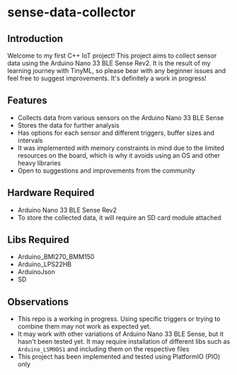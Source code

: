 # sense-data-collector

## Introduction

Welcome to my first C++ IoT project! This project aims to collect sensor data using the Arduino Nano 33 BLE Sense Rev2. It is the result of my learning journey with TinyML, so please bear with any beginner issues and feel free to suggest improvements. It's definitely a work in progress!

## Features

- Collects data from various sensors on the Arduino Nano 33 BLE Sense
- Stores the data for further analysis
- Has options for each sensor and different triggers, buffer sizes and intervals
- It was implemented with memory constraints in mind due to the limited resources on the board, which is why it avoids using an OS and other heavy libraries
- Open to suggestions and improvements from the community

## Hardware Required

- Arduino Nano 33 BLE Sense Rev2
- To store the collected data, it will require an SD card module attached

## Libs Required

- Arduino_BMI270_BMM150
- Arduino_LPS22HB
- ArduinoJson
- SD

## Observations

- This repo is a working in progress. Using specific triggers or trying to combine them may not work as expected yet.
- It may work with other variations of Arduino Nano 33 BLE Sense, but it hasn't been tested yet. It may require installation of different libs such as `Arduino_LSM9DS1` and including them on the respective files
- This project has been implemented and tested using PlatformIO (PIO) only
